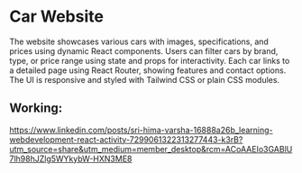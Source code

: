 # Car Website
The website showcases various cars with images, specifications, and prices using dynamic React components.
Users can filter cars by brand, type, or price range using state and props for interactivity.
Each car links to a detailed page using React Router, showing features and contact options.
The UI is responsive and styled with Tailwind CSS or plain CSS modules.
## Working:
https://www.linkedin.com/posts/sri-hima-varsha-16888a26b_learning-webdevelopment-react-activity-7299061322313277443-k3rB?utm_source=share&utm_medium=member_desktop&rcm=ACoAAEIo3GABlU7lh98hJZlg5WYkybW-HXN3ME8
